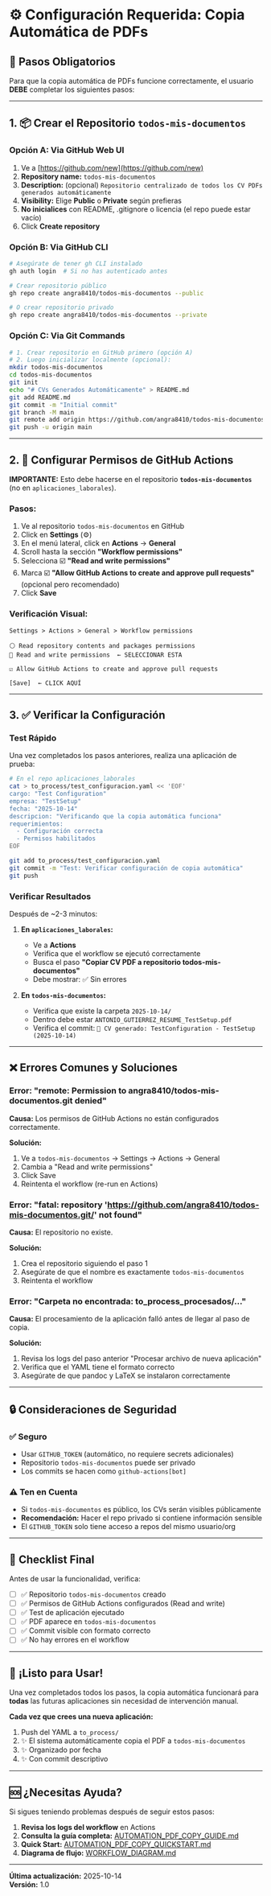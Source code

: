# ⚙️ Configuración Requerida: Copia Automática de PDFs

## 🎯 Pasos Obligatorios

Para que la copia automática de PDFs funcione correctamente, el usuario **DEBE** completar los siguientes pasos:

---

## 1. 📦 Crear el Repositorio `todos-mis-documentos`

### Opción A: Via GitHub Web UI

1. Ve a [https://github.com/new](https://github.com/new)
2. **Repository name:** `todos-mis-documentos`
3. **Description:** (opcional) `Repositorio centralizado de todos los CV PDFs generados automáticamente`
4. **Visibility:** Elige **Public** o **Private** según prefieras
5. **No inicialices** con README, .gitignore o licencia (el repo puede estar vacío)
6. Click **Create repository**

### Opción B: Via GitHub CLI

```bash
# Asegúrate de tener gh CLI instalado
gh auth login  # Si no has autenticado antes

# Crear repositorio público
gh repo create angra8410/todos-mis-documentos --public

# O crear repositorio privado
gh repo create angra8410/todos-mis-documentos --private
```

### Opción C: Via Git Commands

```bash
# 1. Crear repositorio en GitHub primero (opción A)
# 2. Luego inicializar localmente (opcional):
mkdir todos-mis-documentos
cd todos-mis-documentos
git init
echo "# CVs Generados Automáticamente" > README.md
git add README.md
git commit -m "Initial commit"
git branch -M main
git remote add origin https://github.com/angra8410/todos-mis-documentos.git
git push -u origin main
```

---

## 2. 🔐 Configurar Permisos de GitHub Actions

**IMPORTANTE:** Esto debe hacerse en el repositorio **`todos-mis-documentos`** (no en `aplicaciones_laborales`).

### Pasos:

1. Ve al repositorio `todos-mis-documentos` en GitHub
2. Click en **Settings** (⚙️)
3. En el menú lateral, click en **Actions** → **General**
4. Scroll hasta la sección **"Workflow permissions"**
5. Selecciona ☑️ **"Read and write permissions"**
6. Marca ☑️ **"Allow GitHub Actions to create and approve pull requests"** (opcional pero recomendado)
7. Click **Save**

### Verificación Visual:

```
Settings > Actions > General > Workflow permissions

⚪ Read repository contents and packages permissions
🔘 Read and write permissions  ← SELECCIONAR ESTA

☑️ Allow GitHub Actions to create and approve pull requests

[Save]  ← CLICK AQUÍ
```

---

## 3. ✅ Verificar la Configuración

### Test Rápido

Una vez completados los pasos anteriores, realiza una aplicación de prueba:

```bash
# En el repo aplicaciones_laborales
cat > to_process/test_configuracion.yaml << 'EOF'
cargo: "Test Configuration"
empresa: "TestSetup"
fecha: "2025-10-14"
descripcion: "Verificando que la copia automática funciona"
requerimientos:
  - Configuración correcta
  - Permisos habilitados
EOF

git add to_process/test_configuracion.yaml
git commit -m "Test: Verificar configuración de copia automática"
git push
```

### Verificar Resultados

Después de ~2-3 minutos:

1. **En `aplicaciones_laborales`:**
   - Ve a **Actions**
   - Verifica que el workflow se ejecutó correctamente
   - Busca el paso **"Copiar CV PDF a repositorio todos-mis-documentos"**
   - Debe mostrar: ✅ Sin errores

2. **En `todos-mis-documentos`:**
   - Verifica que existe la carpeta `2025-10-14/`
   - Dentro debe estar `ANTONIO_GUTIERREZ_RESUME_TestSetup.pdf`
   - Verifica el commit: `📄 CV generado: TestConfiguration - TestSetup (2025-10-14)`

---

## ❌ Errores Comunes y Soluciones

### Error: "remote: Permission to angra8410/todos-mis-documentos.git denied"

**Causa:** Los permisos de GitHub Actions no están configurados correctamente.

**Solución:**
1. Ve a `todos-mis-documentos` → Settings → Actions → General
2. Cambia a "Read and write permissions"
3. Click Save
4. Reintenta el workflow (re-run en Actions)

### Error: "fatal: repository 'https://github.com/angra8410/todos-mis-documentos.git/' not found"

**Causa:** El repositorio no existe.

**Solución:**
1. Crea el repositorio siguiendo el paso 1
2. Asegúrate de que el nombre es exactamente `todos-mis-documentos`
3. Reintenta el workflow

### Error: "Carpeta no encontrada: to_process_procesados/..."

**Causa:** El procesamiento de la aplicación falló antes de llegar al paso de copia.

**Solución:**
1. Revisa los logs del paso anterior "Procesar archivo de nueva aplicación"
2. Verifica que el YAML tiene el formato correcto
3. Asegúrate de que pandoc y LaTeX se instalaron correctamente

---

## 🔒 Consideraciones de Seguridad

### ✅ Seguro
- Usar `GITHUB_TOKEN` (automático, no requiere secrets adicionales)
- Repositorio `todos-mis-documentos` puede ser privado
- Los commits se hacen como `github-actions[bot]`

### ⚠️ Ten en Cuenta
- Si `todos-mis-documentos` es público, los CVs serán visibles públicamente
- **Recomendación:** Hacer el repo privado si contiene información sensible
- El `GITHUB_TOKEN` solo tiene acceso a repos del mismo usuario/org

---

## 📝 Checklist Final

Antes de usar la funcionalidad, verifica:

- [ ] ✅ Repositorio `todos-mis-documentos` creado
- [ ] ✅ Permisos de GitHub Actions configurados (Read and write)
- [ ] ✅ Test de aplicación ejecutado
- [ ] ✅ PDF aparece en `todos-mis-documentos`
- [ ] ✅ Commit visible con formato correcto
- [ ] ✅ No hay errores en el workflow

---

## 🎉 ¡Listo para Usar!

Una vez completados todos los pasos, la copia automática funcionará para **todas** las futuras aplicaciones sin necesidad de intervención manual.

**Cada vez que crees una nueva aplicación:**
1. Push del YAML a `to_process/`
2. ✨ El sistema automáticamente copia el PDF a `todos-mis-documentos`
3. ✨ Organizado por fecha
4. ✨ Con commit descriptivo

---

## 🆘 ¿Necesitas Ayuda?

Si sigues teniendo problemas después de seguir estos pasos:

1. **Revisa los logs del workflow** en Actions
2. **Consulta la guía completa:** [AUTOMATION_PDF_COPY_GUIDE.md](AUTOMATION_PDF_COPY_GUIDE.md)
3. **Quick Start:** [AUTOMATION_PDF_COPY_QUICKSTART.md](AUTOMATION_PDF_COPY_QUICKSTART.md)
4. **Diagrama de flujo:** [WORKFLOW_DIAGRAM.md](WORKFLOW_DIAGRAM.md)

---

**Última actualización:** 2025-10-14  
**Versión:** 1.0
